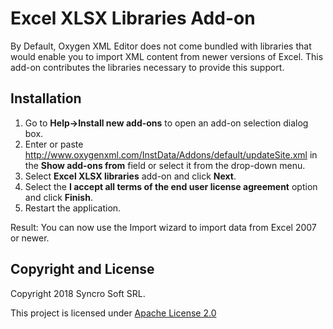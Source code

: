 # Excel XLSX Libraries Add-on
By Default, Oxygen XML Editor does not come bundled with libraries that would enable you to import XML content from newer versions of Excel. This add-on contributes the libraries necessary to provide this support.

## Installation

1. Go to **Help->Install new add-ons** to open an add-on selection dialog box.
2. Enter or paste http://www.oxygenxml.com/InstData/Addons/default/updateSite.xml in the **Show add-ons from** field or select it from the drop-down menu.
3. Select **Excel XLSX libraries** add-on and click **Next**.
4. Select the **I accept all terms of the end user license agreement** option and click **Finish**.
5. Restart the application.

Result: You can now use the Import wizard to import data from Excel 2007 or newer.

Copyright and License
---------------------
Copyright 2018 Syncro Soft SRL.

This project is licensed under [Apache License 2.0](https://github.com/oxygenxml/oxygenxml.xlsx.import/blob/master/LICENSE)
